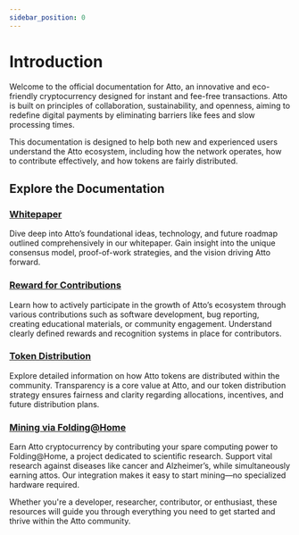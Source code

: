 ```yaml
---
sidebar_position: 0
---
```


# Introduction

Welcome to the official documentation for Atto, an innovative and eco-friendly cryptocurrency designed for instant and
fee-free transactions. Atto is built on principles of collaboration, sustainability, and openness, aiming to redefine
digital payments by eliminating barriers like fees and slow processing times.

This documentation is designed to help both new and experienced users understand the Atto ecosystem, including how the
network operates, how to contribute effectively, and how tokens are fairly distributed.

## Explore the Documentation

### [Whitepaper](/docs/whitepaper)

Dive deep into Atto’s foundational ideas, technology, and future roadmap outlined comprehensively in our whitepaper.
Gain insight into the unique consensus model, proof-of-work strategies, and the vision driving Atto forward.

### [Reward for Contributions](/docs/reward-for-contributions)

Learn how to actively participate in the growth of Atto’s ecosystem through various contributions such as software
development, bug reporting, creating educational materials, or community engagement. Understand clearly defined rewards
and recognition systems in place for contributors.

### [Token Distribution](/docs/distribution)

Explore detailed information on how Atto tokens are distributed within the community. Transparency is a core value at
Atto, and our token distribution strategy ensures fairness and clarity regarding allocations, incentives, and future
distribution plans.

### [Mining via Folding@Home](/docs/mining)

Earn Atto cryptocurrency by contributing your spare computing power to Folding@Home, a project dedicated to scientific
research. Support vital research against diseases like cancer and Alzheimer’s, while simultaneously earning attos. Our
integration makes it easy to start mining—no specialized hardware required.

Whether you're a developer, researcher, contributor, or enthusiast, these resources will guide you through everything
you need to get started and thrive within the Atto community.
